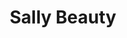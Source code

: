 ---
title: "Sally Beauty"
url: /chicago/sally-beauty-west-diversey-avenue/
shop: hairdresser supply
---